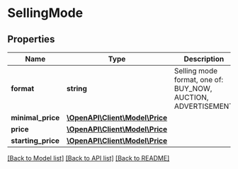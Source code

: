 # SellingMode

## Properties
Name | Type | Description | Notes
------------ | ------------- | ------------- | -------------
**format** | **string** | Selling mode format, one of: BUY_NOW, AUCTION, ADVERTISEMENT | [optional] 
**minimal_price** | [**\OpenAPI\Client\Model\Price**](Price.md) |  | [optional] 
**price** | [**\OpenAPI\Client\Model\Price**](Price.md) |  | [optional] 
**starting_price** | [**\OpenAPI\Client\Model\Price**](Price.md) |  | [optional] 

[[Back to Model list]](../README.md#documentation-for-models) [[Back to API list]](../README.md#documentation-for-api-endpoints) [[Back to README]](../README.md)


